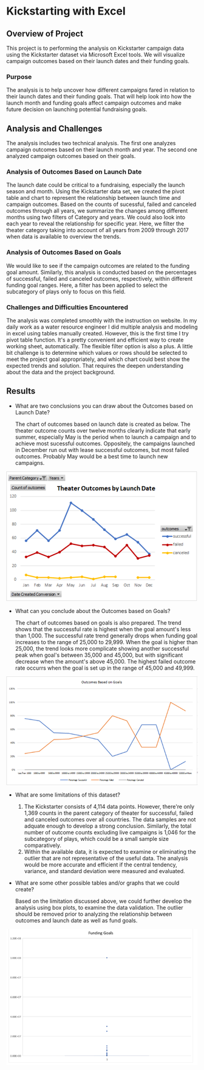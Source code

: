 # Kickstarting with Excel

## Overview of Project
This project is to performing the analysis on Kickstarter campaign data using the Kickstarter dataset via Microsoft Excel tools. We will visualize campaign outcomes based on their launch dates and their funding goals.
### Purpose
The analysis is to help uncover how different campaigns fared in relation to their launch dates and their funding goals. That will help look into how the launch month and funding goals affect campaign outcomes and make future decision on launching potential fundraising goals.
## Analysis and Challenges
The analysis includes two technical analysis. The first one analyzes campaign outcomes based on their launch month and year. The second one analyzed campaign outcomes based on their goals.

### Analysis of Outcomes Based on Launch Date
The launch date could be critical to a fundraising, especially the launch season and month. Using the Kickstarter data set, we created the pivot table and chart to represent the relationship between launch time and campaign outcomes. Based on the counts of sucessful, failed and canceled outcomes through all years, we summarize the changes among different months using two filters of Category and years. We could also look into each year to reveal the relationship for specific year. Here, we filter the theater category taking into account of all years from 2009 through 2017 when data is available to overview the trends.

### Analysis of Outcomes Based on Goals
We would like to see if the campaign outcomes are related to the funding goal amount. Similarly, this analysis is conducted based on the percentages of successful, failed and canceled outcomes, respectively, within different funding goal ranges. Here, a filter has been applied to select the subcategory of plays only to focus on this field.

### Challenges and Difficulties Encountered
The analysis was completed smoothly with the instruction on website. In my daily work as a water resource engineer I did multiple analysis and modeling in excel using tables manually created. However, this is the first time I try pivot table function. It's a pretty convenient and efficient way to create working sheet, automatically. The flexible filter option is also a plus. A little bit challenge is to determine which values or rows should be selected to meet the project goal appropriately, and which chart could best show the expected trends and solution. That requires the deepen understanding about the data and the project background.

## Results

- What are two conclusions you can draw about the Outcomes based on Launch Date?

    The chart of outcomes based on launch date is created as below. The theater outcome counts over twelve months clearly indicate that early summer, especially May is the period when to launch a campaign and to achieve most sucessful outcomes. Oppositely, the campaigns launched in December run out with lease successful outcomes, but most failed outcomes. Probably May would be a best time to launch new campaigns.

![Outcomes vs date_Image](https://github.com/hankai26/Campaign_Fund_Analysis/blob/main/resources/Theater_Outcomes_vs_Launch.png)

- What can you conclude about the Outcomes based on Goals?

    The chart of outcomes based on goals is also prepared. The trend shows that the successful rate is highest when the goal amount's less than 1,000. The successful rate trend generally drops when funding goal increases to the range of 25,000 to 29,999. When the goal is higher than 25,000, the trend looks more complicate showing another successful peak when goal's between 35,000 and 45,000, but with significant decrease when the amount's above 45,000. The highest failed outcome rate occurrs when the goal is set up in the range of 45,000 and 49,999.

![Outcomes vs goal_Image](https://github.com/hankai26/Campaign_Fund_Analysis/blob/main/resources/Outcomes_vs_Goals.png)

- What are some limitations of this dataset?

    1. The Kickstarter consists of 4,114 data points. However, there're only 1,369 counts in the parent category of theater for successful, failed and canceled outcomes over all countries. The data samples are not adquate enough to develop a strong conclusion. Similarly, the total number of outcome counts excluding live campaigns is 1,046 for the subcategory of plays, which could be a small sample size comparatively.
    2. Within the available data, it is expected to examine or eliminating the outlier that are not representative of the useful data. The analysis would be more accurate and efficient if the central tendency, variance, and standard deviation were measured and evaluated.

- What are some other possible tables and/or graphs that we could create?

    Based on the limitation discussed above, we could further develop the analysis using box plots, to examine the data validation. The outlier should be removed prior to analyzing the relationship between outcomes and launch date as well as fund goals.

![BoxPlots_Goals](https://github.com/hankai26/Campaign_Fund_Analysis/blob/main/resources/BoxPlots_smallersize.PNG)



